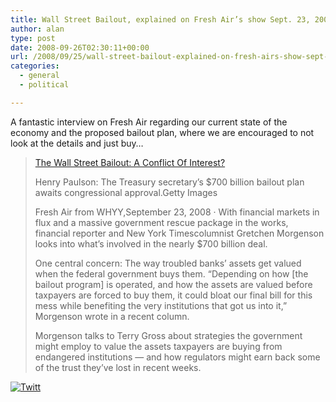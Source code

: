 ```yaml
---
title: Wall Street Bailout, explained on Fresh Air’s show Sept. 23, 2008
author: alan
type: post
date: 2008-09-26T02:30:11+00:00
url: /2008/09/25/wall-street-bailout-explained-on-fresh-airs-show-sept-23-2008/
categories:
  - general
  - political

---
```

A fantastic interview on Fresh Air regarding our current state of the economy and the proposed bailout plan, where we are encouraged to not look at the details and just buy&#8230;&nbsp; 
  


> [The Wall Street Bailout: A Conflict Of Interest?][1]</p> 
> 
> Henry Paulson: The Treasury secretary&#8217;s $700 billion bailout plan awaits congressional approval.Getty Images
> 
> Fresh Air from WHYY,September 23, 2008 · With financial markets in flux and a massive government rescue package in the works, financial reporter and New York Timescolumnist Gretchen Morgenson looks into what&#8217;s involved in the nearly $700 billion deal.
> 
> One central concern: The way troubled banks&#8217; assets get valued when the federal government buys them. &#8220;Depending on how [the bailout program] is operated, and how the assets are valued before taxpayers are forced to buy them, it could bloat our final bill for this mess while benefiting the very institutions that got us into it,&#8221; Morgenson wrote in a recent column.
> 
> Morgenson talks to Terry Gross about strategies the government might employ to value the assets taxpayers are buying from endangered institutions — and how regulators might earn back some of the trust they&#8217;ve lost in recent weeks.

<div class="twttr_button">
  <a href="http://twitter.com/share?url=https://zeroasterisk.com/2008/09/25/wall-street-bailout-explained-on-fresh-airs-show-sept-23-2008/&text=Wall+Street+Bailout%2C+explained+on+Fresh+Air%27s+show+Sept.+23%2C+2008" target="_blank" title="Click here if you like this article."> <img src="http://zeroasterisk.com/wp-content/plugins/twitter-plugin/images/twitt.gif" alt="Twitt" /> </a>
</div>

 [1]: http://www.npr.org/templates/story/story.php?storyId=94928783